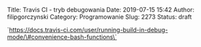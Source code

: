 Title: Travis CI - tryb debugowania
Date: 2019-07-15 15:42
Author: filipgorczynski
Category: Programowanie
Slug: 2273
Status: draft

\`https://docs.travis-ci.com/user/running-build-in-debug-mode/\#convenience-bash-functions\`
